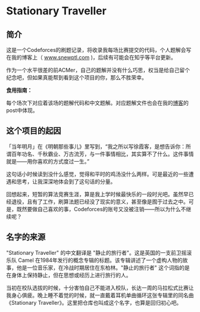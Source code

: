 # Stationary Traveller

## 简介

这是一个Codeforces的刷题记录，将收录我每场比赛提交的代码，个人题解会写在我的博客上（ www.snewptl.com )，后续有可能会在知乎等平台更新。

作为一个水平很差的前ACMer，自己的题解并没有什么巧思，权当是给自己留个纪念吧，但如果真能帮到看到这个项目的你，那么不胜荣幸。

**食用指南：**

每个场次下对应着该场的题解代码和中文题解。对应题解文件也会在我的[博客](www.snewptl.com)的post中体现。

## 这个项目的起因

「当年明月」在《明朝那些事儿》里写到，“我之所以写徐霞客，是想告诉你：所谓百年功名、千秋霸业、万古流芳，与一件事情相比，其实算不了什么。这件事情就是——用你喜欢的方式度过一生。”

这句话小时候读到没什么感觉，觉得和平时的鸡汤没什么两样。可是最近的一些遭遇和思考，让我深深地体会到了这句话的分量。

回想起来，短暂的算法竞赛生涯，算是我上学时候最快乐的一段时光吧。虽然早已经退役，且有了工作，刷算法题已经没了现实的意义，甚至像是囿于过去之中。可是，既然要做自己喜欢的事，Codeforces的账号又没被注销——所以为什么不继续呢？

## 名字的来源

"Stationary Traveller" 的中文翻译是 "静止的旅行者"。这是英国的一支前卫摇滚乐队 Camel 在1984年发行的概念专辑的标题。该专辑讲述了一个虚构人物的故事，他是一位音乐家，在冷战时期居住在东柏林。"静止的旅行者" 这个词指的是在身体上保持静止，但在思想或经历上进行旅行的人。

当初在校队选拔的时候，十分害怕自己不能进入校队，长达一周的马拉松式比赛让我身心俱疲。晚上睡不着觉的时候，就一直戴着耳机单曲循环这张专辑里的同名曲《Stationary Traveller》。这里把仓库也叫成这个名字，也算是回归初心吧。


